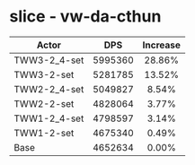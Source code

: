 # slice - vw-da-cthun
| Actor | DPS | Increase |
|---|:---:|:---:|
|TWW3-2_4-set|5995360|28.86%|
|TWW3-2-set|5281785|13.52%|
|TWW2-2_4-set|5049827|8.54%|
|TWW2-2-set|4828064|3.77%|
|TWW1-2_4-set|4798597|3.14%|
|TWW1-2-set|4675340|0.49%|
|Base|4652634|0.00%|
